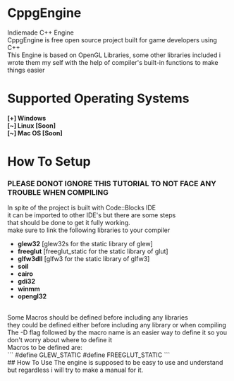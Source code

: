 # CppgEngine
Indiemade C++ Engine<br/>
CppgEngine is free open source project built for game developers using C++ <br/>
This Engine is based on OpenGL Libraries, some other libraries included i wrote them my self with the help of compiler's built-in functions to make things easier <br/>
# Supported Operating Systems
<b>[+] Windows</b><br/>
<b>[\~] Linux [Soon]</b><br/>
<b>[\~] Mac OS [Soon]</b><br/>

# How To Setup
### PLEASE DONOT IGNORE THIS TUTORIAL TO NOT FACE ANY TROUBLE WHEN COMPILING
In spite of the project is built with Code::Blocks IDE<br/>
it can be imported to other IDE's but there are some steps<br/>
that should be done to get it fully working.<br/>
make sure to link the following libraries to your compiler<br/>
<ul>
  <li><b>glew32</b> [glew32s for the static library of glew]</li>
  <li><b>freeglut</b> [freeglut_static for the static library of glut]</li>
  <li><b>glfw3dll</b> [glfw3 for the static library of glfw3]</li>
  <li><b>soil</b></li>
  <li><b>cairo</b></li>
  <li><b>gdi32</b></li>
  <li><b>winmm</b></li>
  <li><b>opengl32</b></li>
</ul><br/>
Some Macros should be defined before including any libraries<br/>
they could be defined either before including any library or when compiling<br/>
The -D flag followed by the macro name is an easier way to define it so you don't worry about where to define it<br/>
Macros to be defined are:
<br>
```
#define GLEW_STATIC
#define FREEGLUT_STATIC
```
<br>
## How To Use
The engine is supposed to be easy to use and understand but regardless i will try to make a manual for it.<br/>
